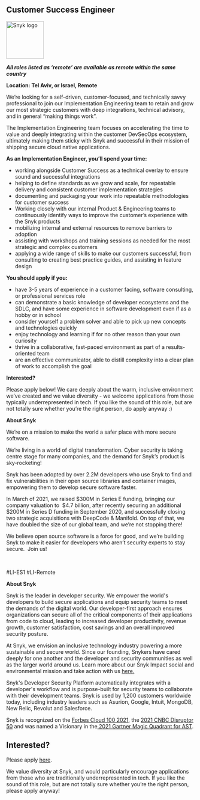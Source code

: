 Customer Success Engineer
---

<img src="https://res.cloudinary.com/snyk/image/upload/v1537345894/press-kit/brand/logo-black.png" width="100" alt="Snyk logo" />

<p><strong><em>All roles listed as ‘remote’ are available as remote within the same country</em></strong></p>
<p><strong>Location: Tel Aviv, or Israel, Remote</strong></p>
<p><span style="font-weight: 400;">We’re looking for a self-driven, customer-focused, and technically savvy professional to join our Implementation Engineering team to retain and grow our most strategic customers with deep integrations, technical advisory, and in general “making things work”.</span></p>
<p><span style="font-weight: 400;">The Implementation Engineering team focuses on accelerating the time to value and deeply integrating within the customer DevSecOps ecosystem, ultimately making them sticky with Snyk and successful in their mission of shipping secure cloud native applications.</span></p>
<p><strong>As an Implementation Engineer, you’ll spend your time:</strong></p>
<ul>
<li style="font-weight: 400;"><span style="font-weight: 400;">working alongside Customer Success as a technical overlay to ensure sound and successful integrations</span></li>
<li style="font-weight: 400;"><span style="font-weight: 400;">helping to define standards as we grow and scale, for repeatable delivery and consistent customer implementation strategies</span></li>
<li style="font-weight: 400;"><span style="font-weight: 400;">documenting and packaging your work into repeatable methodologies for customer success</span></li>
<li style="font-weight: 400;"><span style="font-weight: 400;">Working closely with our internal Product &amp; Engineering teams to continuously identify ways to improve the customer’s experience with the Snyk products</span></li>
<li style="font-weight: 400;"><span style="font-weight: 400;">mobilizing internal and external resources to remove barriers to adoption</span></li>
<li style="font-weight: 400;"><span style="font-weight: 400;">assisting with workshops and training sessions as needed for the most strategic and complex customers</span></li>
<li style="font-weight: 400;"><span style="font-weight: 400;">applying a wide range of skills to make our customers successful, from consulting to creating best practice guides, and assisting in feature design</span></li>
</ul>
<p><strong>You should apply if you:</strong></p>
<ul>
<li style="font-weight: 400;"><span style="font-weight: 400;">have 3-5 years of experience in a customer facing, software consulting, or professional services role&nbsp;</span></li>
<li style="font-weight: 400;"><span style="font-weight: 400;">can demonstrate a basic knowledge of developer ecosystems and the SDLC, and have some experience in software development even if as a hobby or in school</span></li>
<li style="font-weight: 400;"><span style="font-weight: 400;">consider yourself a problem solver and able to pick up new concepts and technologies quickly</span></li>
<li style="font-weight: 400;"><span style="font-weight: 400;">enjoy technology and learning if for no other reason than your own curiosity</span></li>
<li style="font-weight: 400;"><span style="font-weight: 400;">thrive in a collaborative, fast-paced environment as part of a results-oriented team</span></li>
<li style="font-weight: 400;"><span style="font-weight: 400;">are an effective communicator, able to distill complexity into a clear plan of work to accomplish the goal</span></li>
</ul>
<p><strong>Interested?</strong></p>
<p><span style="font-weight: 400;">Please apply below! We care deeply about the warm, inclusive environment we’ve created and we value diversity - we welcome applications from those typically underrepresented in tech. If you like the sound of this role, but are not totally sure whether you’re the right person, do apply anyway :)</span></p>
<p><strong>About Snyk</strong></p>
<p><span style="font-weight: 400;">We’re on a mission to make the world a safer place with more secure software.</span></p>
<p><span style="font-weight: 400;">We’re living in a world of digital transformation. Cyber security is taking centre stage for many companies, and the demand for Snyk’s product is sky-rocketing!&nbsp;&nbsp;</span></p>
<p><span style="font-weight: 400;">Snyk has been adopted by over 2.2M developers who use Snyk to find and fix vulnerabilities in their open source libraries and container images, empowering them to develop secure software faster.</span></p>
<p><span style="font-weight: 400;">In March of 2021, we raised $300M in Series E funding, bringing our company valuation to&nbsp; $4.7 billion, after recently securing an additional $200M in Series D funding in September 2020, and successfully closing two strategic acquisitions with DeepCode &amp; Manifold. On top of that, we have doubled the size of our global team, and we’re not stopping there!&nbsp;&nbsp;</span></p>
<p><span style="font-weight: 400;">We believe open source software is a force for good, and we’re building Snyk to make it easier for developers who aren’t security experts to stay secure.&nbsp; Join us!</span></p>
<p>&nbsp;</p>
<p><span style="font-weight: 400;">#LI-ES1 #LI-Remote</span></p><div class="content-conclusion"><p><strong>About Snyk</strong></p>
<p><span style="font-weight: 400;">Snyk is the leader in developer security. We empower the world's developers to build secure applications and equip security teams to meet the demands of the digital world. Our developer-first approach ensures organizations can secure all of the critical components of their applications from code to cloud, leading to increased developer productivity, revenue growth, customer satisfaction, cost savings and an overall improved security posture.&nbsp;</span></p>
<p><span style="font-weight: 400;">At Snyk, we envision an inclusive technology industry powering a more sustainable and secure world.</span> <span style="font-weight: 400;">Since our founding, Snykers have cared deeply for one another and the developer and security communities as well as the larger world around us. Learn more about our Snyk Impact social and environmental mission and take action with us </span><a href="https://snyk.io/about/snyk-impact/"><span style="font-weight: 400;">here.</span></a></p>
<p><span style="font-weight: 400;">Snyk's Developer Security Platform automatically integrates with a developer's workflow and is purpose-built for security teams to collaborate with their development teams. Snyk is used by 1,200 customers worldwide today, including industry leaders such as Asurion, Google, Intuit, MongoDB, New Relic, Revolut and Salesforce.</span></p>
<p><span style="font-weight: 400;">Snyk is recognized on the </span><a href="https://www.forbes.com/cloud100/#6f24b5ba5f94"><span style="font-weight: 400;">Forbes Cloud 100 2021</span></a><span style="font-weight: 400;">, the </span><a href="https://www.cnbc.com/2021/05/25/these-are-the-2021-cnbc-disruptor-50-companies.html"><span style="font-weight: 400;">2021 CNBC Disruptor 50</span></a><span style="font-weight: 400;"> and was named a Visionary in the</span><a href="https://snyk.io/blog/snyk-visionary-2021-gartner-magic-quadrant-for-ast/"><span style="font-weight: 400;"> 2021 Gartner Magic Quadrant for AST</span></a><span style="font-weight: 400;">.</span></p></div>

Interested?
---

Please apply [here](https://boards.greenhouse.io/snyk/jobs/5938200002#app).

We value diversity at Snyk, and would particularly encourage applications from those who are traditionally underrepresented in tech.
If you like the sound of this role, but are not totally sure whether you’re the right person, please apply anyway!
